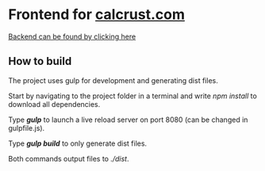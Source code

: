 # Frontend for [calcrust.com](https://www.calcrust.com)

[Backend can be found by clicking here](https://github.com/Skippeh/calcrust.com-backend)

## How to build

The project uses gulp for development and generating dist files.

Start by navigating to the project folder in a terminal and write *npm install* to download all dependencies.

Type ***gulp*** to launch a live reload server on port 8080 (can be changed in gulpfile.js).

Type ***gulp build*** to only generate dist files.

Both commands output files to *./dist*.